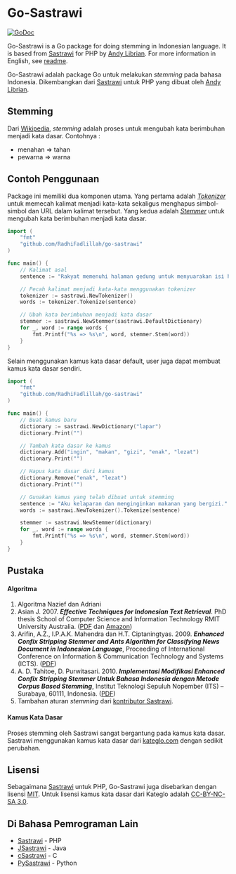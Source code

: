 # Go-Sastrawi

[![GoDoc](https://godoc.org/github.com/RadhiFadlillah/go-sastrawi?status.png)](https://godoc.org/github.com/RadhiFadlillah/go-sastrawi)


Go-Sastrawi is a Go package for doing stemming in Indonesian language. It is based from [Sastrawi](https://github.com/sastrawi/sastrawi) for PHP by [Andy Librian](https://github.com/andylibrian). For more information in English, see [readme](https://github.com/RadhiFadlillah/go-sastrawi/blob/master/README.en.md).

Go-Sastrawi adalah package Go untuk melakukan _stemming_ pada bahasa Indonesia. Dikembangkan dari [Sastrawi](https://github.com/sastrawi/sastrawi) untuk PHP yang dibuat oleh [Andy Librian](https://github.com/andylibrian).

## Stemming

Dari [Wikipedia](https://en.wikipedia.org/wiki/Stemming), _stemming_ adalah proses untuk mengubah kata berimbuhan menjadi kata dasar. Contohnya :

- menahan => tahan
- pewarna => warna

## Contoh Penggunaan

Package ini memiliki dua komponen utama. Yang pertama adalah [_Tokenizer_](https://godoc.org/github.com/RadhiFadlillah/go-sastrawi#Tokenizer) untuk memecah kalimat menjadi kata-kata sekaligus menghapus simbol-simbol dan URL dalam kalimat tersebut. Yang kedua adalah [_Stemmer_](https://godoc.org/github.com/RadhiFadlillah/go-sastrawi#Stemmer) untuk mengubah kata berimbuhan menjadi kata dasar.

```go
import (
	"fmt"
	"github.com/RadhiFadlillah/go-sastrawi"
)

func main() {
	// Kalimat asal
	sentence := "Rakyat memenuhi halaman gedung untuk menyuarakan isi hatinya. Baca berita selengkapnya di http://www.kompas.com."

	// Pecah kalimat menjadi kata-kata menggunakan tokenizer
	tokenizer := sastrawi.NewTokenizer()
	words := tokenizer.Tokenize(sentence)

	// Ubah kata berimbuhan menjadi kata dasar
	stemmer := sastrawi.NewStemmer(sastrawi.DefaultDictionary)
	for _, word := range words {
		fmt.Printf("%s => %s\n", word, stemmer.Stem(word))
	}
}
```

Selain menggunakan kamus kata dasar default, user juga dapat membuat kamus kata dasar sendiri.

```go
import (
	"fmt"
	"github.com/RadhiFadlillah/go-sastrawi"
)

func main() {
	// Buat kamus baru
	dictionary := sastrawi.NewDictionary("lapar")
	dictionary.Print("")

	// Tambah kata dasar ke kamus
	dictionary.Add("ingin", "makan", "gizi", "enak", "lezat")
	dictionary.Print("")

	// Hapus kata dasar dari kamus
	dictionary.Remove("enak", "lezat")
	dictionary.Print("")

	// Gunakan kamus yang telah dibuat untuk stemming
	sentence := "Aku kelaparan dan menginginkan makanan yang bergizi."
	words := sastrawi.NewTokenizer().Tokenize(sentence)

	stemmer := sastrawi.NewStemmer(dictionary)
	for _, word := range words {
		fmt.Printf("%s => %s\n", word, stemmer.Stem(word))
	}
}
```

## Pustaka

#### Algoritma

1. Algoritma Nazief dan Adriani
2. Asian J. 2007. ___Effective Techniques for Indonesian Text Retrieval___. PhD thesis School of Computer Science and Information Technology RMIT University Australia. ([PDF](http://researchbank.rmit.edu.au/eserv/rmit:6312/Asian.pdf) dan [Amazon](https://www.amazon.com/Effective-Techniques-Indonesian-Text-Retrieval/dp/3639021649))
3. Arifin, A.Z., I.P.A.K. Mahendra dan H.T. Ciptaningtyas. 2009. ___Enhanced Confix Stripping Stemmer and Ants Algorithm for Classifying News Document in Indonesian Language___, Proceeding of International Conference on Information & Communication Technology and Systems (ICTS). ([PDF](http://personal.its.ac.id/files/pub/2623-agusza-baru%2021%20d%20VIP%20enhanced-confix-stripping-stem.pdf))
4. A. D. Tahitoe, D. Purwitasari. 2010. ___Implementasi Modifikasi Enhanced Confix Stripping Stemmer Untuk Bahasa Indonesia dengan Metode Corpus Based Stemming___, Institut Teknologi Sepuluh Nopember (ITS) – Surabaya, 60111, Indonesia. ([PDF](http://digilib.its.ac.id/public/ITS-Undergraduate-14255-paperpdf.pdf))
5. Tambahan aturan _stemming_ dari [kontributor Sastrawi](https://github.com/sastrawi/sastrawi/graphs/contributors).

#### Kamus Kata Dasar

Proses stemming oleh Sastrawi sangat bergantung pada kamus kata dasar. Sastrawi menggunakan kamus kata dasar dari [kateglo.com](http://kateglo.com) dengan sedikit perubahan.

## Lisensi

Sebagaimana [Sastrawi](https://github.com/sastrawi/sastrawi) untuk PHP, Go-Sastrawi juga disebarkan dengan lisensi [MIT](http://choosealicense.com/licenses/mit/). Untuk lisensi kamus kata dasar dari Kateglo adalah [CC-BY-NC-SA 3.0](https://github.com/ivanlanin/kateglo#lisensi-isi).

## Di Bahasa Pemrograman Lain

- [Sastrawi](https://github.com/sastrawi/sastrawi) - PHP
- [JSastrawi](https://github.com/jsastrawi/jsastrawi) - Java
- [cSastrawi](https://github.com/mohangk/c_sastrawi) - C
- [PySastrawi](https://github.com/har07/PySastrawi) - Python
